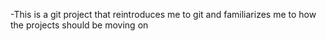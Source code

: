 -This is a git project that reintroduces me to git and familiarizes me to how the projects should be moving on

